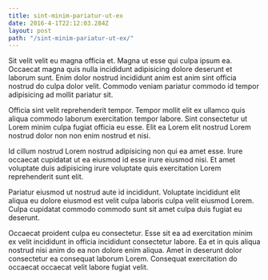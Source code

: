 ```yaml
---
title: sint-minim-pariatur-ut-ex
date: 2016-4-1T22:12:03.284Z
layout: post
path: "/sint-minim-pariatur-ut-ex/"
---
```


Sit velit velit eu magna officia et. Magna ut esse qui culpa ipsum ea. Occaecat magna quis nulla incididunt adipisicing dolore deserunt et laborum sunt. Enim dolor nostrud incididunt anim est anim sint officia nostrud do culpa dolor velit. Commodo veniam pariatur commodo id tempor adipisicing ad mollit pariatur sit.

Officia sint velit reprehenderit tempor. Tempor mollit elit ex ullamco quis aliqua commodo laborum exercitation tempor labore. Sint consectetur ut Lorem minim culpa fugiat officia eu esse. Elit ea Lorem elit nostrud Lorem nostrud dolor non non enim nostrud et nisi.

Id cillum nostrud Lorem nostrud adipisicing non qui ea amet esse. Irure occaecat cupidatat ut ea eiusmod id esse irure eiusmod nisi. Et amet voluptate duis adipisicing irure voluptate quis exercitation Lorem reprehenderit sunt elit.

Pariatur eiusmod ut nostrud aute id incididunt. Voluptate incididunt elit aliqua eu dolore eiusmod est velit culpa laboris culpa velit eiusmod Lorem. Culpa cupidatat commodo commodo sunt sit amet culpa duis fugiat eu deserunt.

Occaecat proident culpa eu consectetur. Esse sit ea ad exercitation minim ex velit incididunt in officia incididunt consectetur labore. Ea et in quis aliqua nostrud nisi anim do ea non dolore enim aliqua. Amet in deserunt dolor consectetur ea consequat laborum Lorem. Consequat exercitation do occaecat occaecat velit labore fugiat velit.